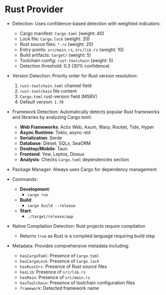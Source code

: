 # Rust Provider

- Detection: Uses confidence-based detection with weighted indicators:
  - Cargo manifest: `Cargo.toml` (weight: 40)
  - Lock file: `Cargo.lock` (weight: 20)
  - Rust source files: `*.rs` (weight: 20)
  - Entry points: `src/main.rs`, `src/lib.rs` (weight: 10)
  - Build artifacts: `target/` (weight: 5)
  - Toolchain config: `rust-toolchain` (weight: 5)
  - Detection threshold: 0.3 (30% confidence)

- Version Detection: Priority order for Rust version resolution:
  1. `rust-toolchain.toml` channel field
  2. `rust-toolchain` file content
  3. `Cargo.toml` rust-version field (MSRV)
  4. Default version: `1.70`

- Framework Detection: Automatically detects popular Rust frameworks and libraries by analyzing Cargo.toml:
  - **Web Frameworks**: Actix Web, Axum, Warp, Rocket, Tide, Hyper
  - **Async Runtime**: Tokio, async-std
  - **Serialization**: Serde
  - **Database**: Diesel, SQLx, SeaORM
  - **Desktop/Mobile**: Tauri
  - **Frontend**: Yew, Leptos, Dioxus
  - **Analysis**: Checks `Cargo.toml` dependencies section

- Package Manager: Always uses Cargo for dependency management

- Commands:
  - **Development**: 
    - `cargo run`
  - **Build**: 
    - `cargo build --release`
  - **Start**: 
    - `./target/release/app`

- Native Compilation Detection: Rust projects require compilation
  - Returns `true` as Rust is a compiled language requiring build step

- Metadata: Provides comprehensive metadata including:
  - `hasCargoToml`: Presence of `Cargo.toml`
  - `hasCargoLock`: Presence of `Cargo.lock`
  - `hasRustSrc`: Presence of Rust source files
  - `hasLib`: Presence of `src/lib.rs`
  - `hasMain`: Presence of `src/main.rs`
  - `hasToolchain`: Presence of toolchain configuration files
  - `framework`: Detected framework name